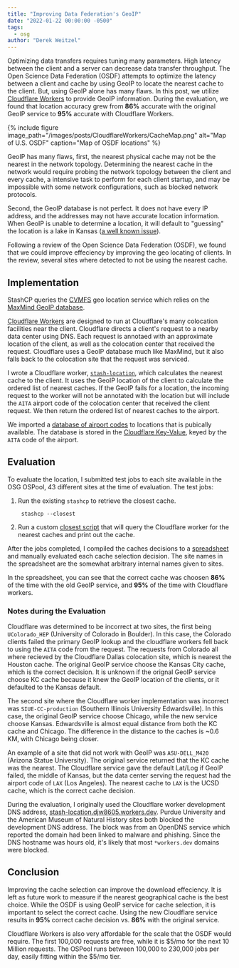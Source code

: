 ```yaml
---
title: "Improving Data Federation's GeoIP"
date: "2022-01-22 00:00:00 -0500"
tags:
  - osg
author: "Derek Weitzel"
---
```


Optimizing data transfers requires tuning many parameters.  High latency between the client and a server can decrease data transfer throughput. The Open Science Data Federation (OSDF) attempts to optimize the latency between a client and cache by using GeoIP to locate the nearest cache to the client.  But, using GeoIP alone has many flaws.  In this post, we utilize [Cloudflare Workers](https://workers.cloudflare.com/) to provide GeoIP information.  During the evaluation, we found that location accuracy grew from **86%** accurate with the original GeoIP service to **95%** accurate with Cloudflare Workers.

{% include figure image_path="/images/posts/CloudflareWorkers/CacheMap.png"
alt="Map of U.S. OSDF" caption="Map of OSDF locations"
%}

GeoIP has many flaws, first, the nearest physical cache may not be the nearest in the network topology.  Determining the nearest cache in the network would require probing the network topology between the client and every cache, a intensive task to perform for each client startup, and may be impossible with some network configurations, such as blocked network protocols.

Second, the GeoIP database is not perfect.  It does not have every IP address, and the addresses may not have accurate location information.  When GeoIP is unable to determine a location, it will default to "guessing" the location is a lake in Kansas ([a well known issue](https://arstechnica.com/tech-policy/2016/08/kansas-couple-sues-ip-mapping-firm-for-turning-their-life-into-a-digital-hell/)).

Following a review of the Open Science Data Federation (OSDF), we found that we could improve effeciency by improving the geo locating of clients.  In the review, several sites where detected to not be using the nearest cache.

Implementation
--------------

StashCP queries the [CVMFS](https://cernvm.cern.ch/fs/) geo location service which relies on the [MaxMind GeoIP database](https://www.maxmind.com/en/home).

[Cloudflare Workers](https://workers.cloudflare.com/) are designed to run at Cloudflare's many colocation facilities near the client.  Cloudflare directs a client's request to a nearby data center using DNS.  Each request is annotaed with an approximate location of the client, as well as the colocation center that received the request.  Cloudflare uses a GeoIP database much like MaxMind, but it also falls back to the colocation site that the request was serviced.

I wrote a Cloudflare worker, [`stash-location`](https://github.com/djw8605/cache-locator), which calculates the nearest cache to the client.  It uses the GeoIP location of the client to calculate the ordered list of nearest caches.  If the GeoIP fails for a location, the incoming request to the worker will not be annotated with the location but will include the `AITA` airport code of the colocation center that received the client request.  We then return the ordered list of nearest caches to the airport.

We imported a [database of airport codes](https://www.partow.net/miscellaneous/airportdatabase/) to locations that is pubically available.  The database is stored in the [Cloudflare Key-Value](https://developers.cloudflare.com/workers/learning/how-kv-works), keyed by the `AITA` code of the airport.

Evaluation
----------

To evaluate the location, I submitted test jobs to each site available in the OSG OSPool, 43 different sites at the time of evaluation.  The test jobs:

1. Run the existing `stashcp` to retrieve the closest cache.

        stashcp --closest

2. Run a custom [closest script](https://github.com/djw8605/closest-cache-cloudflare) that will query the Cloudflare worker for the nearest caches and print out the cache.

After the jobs completed, I compiled the caches decisions to a [spreadsheet](https://docs.google.com/spreadsheets/d/1mo1FHYW2vpCyhSeCCd_bwP21rFFzqedv0dZ0z8EY4gg/edit?usp=sharing) and manually evaluated each cache selection decision.  The site names in the spreadsheet are the somewhat arbitrary internal names given to sites.

In the spreadsheet, you can see that the correct cache was choosen **86%** of the time with the old GeoIP service, and **95%** of the time with Cloudflare workers.

### Notes during the Evaluation

Cloudflare was determined to be incorrect at two sites, the first being `UColorado_HEP` (University of Colorado in Boulder).  In this case, the Colorado clients failed the primary GeoIP lookup and the cloudflare workers fell back to using the `AITA` code from the request.  The requests from Colorado all where recieved by the Cloudflare Dallas colocation site, which is nearest the Houston cache.  The original GeoIP service choose the Kansas City cache, which is the correct decision.  It is unknown if the orignal GeoIP service choose KC cache because it knew the GeoIP location of the clients, or it defaulted to the Kansas default.

The second site where the Cloudflare worker implementation was incorrect was `SIUE-CC-production` (Southern Illinois University Edwardsville).  In this case, the original GeoIP service choose Chicago, while the new service choose Kansas.  Edwardsville is almost equal distance from both the KC cache and Chicago.  The difference in the distance to the caches is ~0.6 KM, with Chicago being closer.

<!-- TODO: Find out why KC cache was choosen SIUE -->

An example of a site that did not work with GeoIP was `ASU-DELL_M420` (Arizona Statue University).  The original service returned that the KC cache was the nearest.  The Cloudflare service gave the default Lat/Log if GeoIP failed, the middle of Kansas, but the data center serving the request had the airport code of `LAX` (Los Angeles).  The nearest cache to `LAX` is the UCSD cache, which is the correct cache decision.

During the evaluation, I originally used the Cloudflare worker development DNS address, [stash-location.djw8605.workers.dev](https://stash-location.djw8605.workers.dev).  Purdue University and the American Museum of Natural History sites both blocked the development DNS address.  The block was from an OpenDNS service which reported the domain had been linked to malware and phishing.  Since the DNS hostname was hours old, it's likely that most `*workers.dev` domains were blocked.


Conclusion
----------

Improving the cache selection can improve the download effeciency.  It is left as future work to measure if the nearest geographical cache is the best choice.  While the OSDF is using GeoIP service for cache selection, it is important to select the correct cache.  Using the new Cloudflare service results in **95%** correct cache decision vs. **86%** with the original service.

Cloudflare Workers is also very affordable for the scale that the OSDF would require.  The first 100,000 requests are free, while it is $5/mo for the next 10 Million requests.  The OSPool runs between 100,000 to 230,000 jobs per day, easily fitting within the $5/mo tier.


